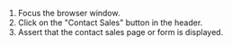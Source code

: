 1. Focus the browser window.
2. Click on the "Contact Sales" button in the header.
3. Assert that the contact sales page or form is displayed.